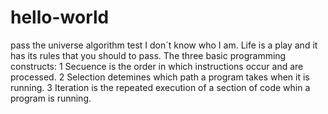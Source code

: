 # hello-world
pass the universe algorithm test
I don´t know who I am. Life is a play and it has its rules that you should to pass.
The three basic programming constructs:
1 Secuence is the order in which instructions occur and are processed.
2 Selection detemines which path a program takes when it is running.
3 Iteration is the repeated execution of a section of code whin a program is running.
